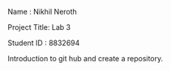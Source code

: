 Name : Nikhil Neroth

Project Title: Lab 3

Student ID : 8832694

Introduction to git hub and create a repository.
